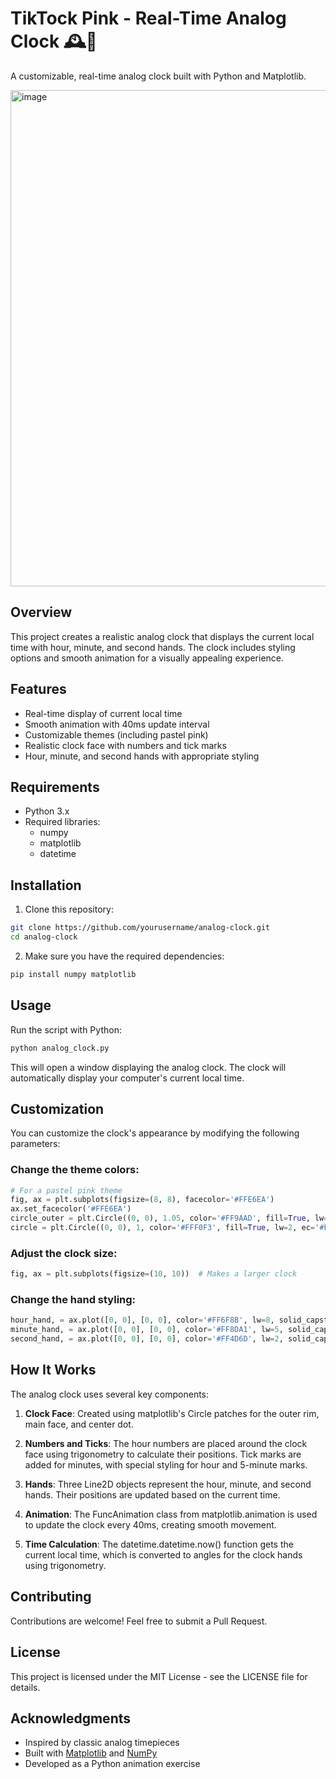 # TikTock Pink - Real-Time Analog Clock 🕰️🎀

A customizable, real-time analog clock built with Python and Matplotlib.

<img width="794" alt="image" src="https://github.com/user-attachments/assets/1a97f260-7347-4919-b8ad-1c1f5b4fc088" />

## Overview

This project creates a realistic analog clock that displays the current local time with hour, minute, and second hands. The clock includes styling options and smooth animation for a visually appealing experience.

## Features

- Real-time display of current local time
- Smooth animation with 40ms update interval
- Customizable themes (including pastel pink)
- Realistic clock face with numbers and tick marks
- Hour, minute, and second hands with appropriate styling

## Requirements

- Python 3.x
- Required libraries:
  - numpy
  - matplotlib
  - datetime

## Installation

1. Clone this repository:
```bash
git clone https://github.com/yourusername/analog-clock.git
cd analog-clock
```

2. Make sure you have the required dependencies:
```bash
pip install numpy matplotlib
```

## Usage

Run the script with Python:

```bash
python analog_clock.py
```

This will open a window displaying the analog clock. The clock will automatically display your computer's current local time.

## Customization

You can customize the clock's appearance by modifying the following parameters:

### Change the theme colors:
```python
# For a pastel pink theme
fig, ax = plt.subplots(figsize=(8, 8), facecolor='#FFE6EA')
ax.set_facecolor('#FFE6EA')
circle_outer = plt.Circle((0, 0), 1.05, color='#FF9AAD', fill=True, lw=0)
circle = plt.Circle((0, 0), 1, color='#FFF0F3', fill=True, lw=2, ec='#FFAEC0')
```

### Adjust the clock size:
```python
fig, ax = plt.subplots(figsize=(10, 10))  # Makes a larger clock
```

### Change the hand styling:
```python
hour_hand, = ax.plot([0, 0], [0, 0], color='#FF6F8B', lw=8, solid_capstyle='round')
minute_hand, = ax.plot([0, 0], [0, 0], color='#FF8DA1', lw=5, solid_capstyle='round')
second_hand, = ax.plot([0, 0], [0, 0], color='#FF4D6D', lw=2, solid_capstyle='round')
```

## How It Works

The analog clock uses several key components:

1. **Clock Face**: Created using matplotlib's Circle patches for the outer rim, main face, and center dot.

2. **Numbers and Ticks**: The hour numbers are placed around the clock face using trigonometry to calculate their positions. Tick marks are added for minutes, with special styling for hour and 5-minute marks.

3. **Hands**: Three Line2D objects represent the hour, minute, and second hands. Their positions are updated based on the current time.

4. **Animation**: The FuncAnimation class from matplotlib.animation is used to update the clock every 40ms, creating smooth movement.

5. **Time Calculation**: The datetime.datetime.now() function gets the current local time, which is converted to angles for the clock hands using trigonometry.

## Contributing

Contributions are welcome! Feel free to submit a Pull Request.

## License

This project is licensed under the MIT License - see the LICENSE file for details.

## Acknowledgments

- Inspired by classic analog timepieces
- Built with [Matplotlib](https://matplotlib.org/) and [NumPy](https://numpy.org/)
- Developed as a Python animation exercise
